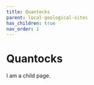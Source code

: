 ```yaml
---
title: Quantocks
parent: local-geological-sites
has_children: true
nav_order: 1
---
```


# Quantocks

I am a child page.
